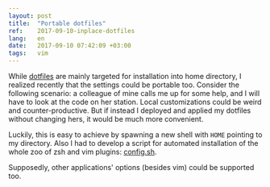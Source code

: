 ```yaml
---
layout: post
title:  "Portable dotfiles"
ref:    2017-09-10-inplace-dotfiles
lang:   en
date:   2017-09-10 07:42:09 +03:00
tags:   vim
---
```


While [dotfiles](https://github.com/sakhnik/dotfiles) are mainly targeted for
installation into home directory, I realized recently that the settings could be
portable too. Consider the following scenario: a colleague of mine calls me up
for some help, and I will have to look at the code on her station. Local
customizations could be weird and counter-productive. But if instead I deployed
and applied my dotfiles without changing hers, it would be much more convenient.

Luckily, this is easy to achieve by spawning a new shell with `HOME` pointing to
my directory. Also I had to develop a script for automated installation of the
whole zoo of zsh and vim plugins:
[config.sh](https://github.com/sakhnik/dotfiles/blob/master/config.sh).

<script type="text/javascript" src="https://asciinema.org/a/SqDcy6d1NUBWF6YUuN5vpA3UL.js" id="asciicast-SqDcy6d1NUBWF6YUuN5vpA3UL" async></script>

Supposedly, other applications' options (besides vim) could be supported too.
